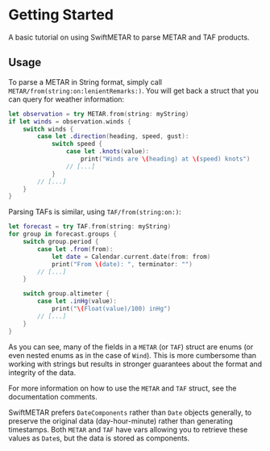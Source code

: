 # Getting Started

A basic tutorial on using SwiftMETAR to parse METAR and TAF products.

## Usage

To parse a METAR in String format, simply call
``METAR/from(string:on:lenientRemarks:)``. You will get back a struct that you
can query for weather information: 

``` swift
let observation = try METAR.from(string: myString)
if let winds = observation.winds {
    switch winds {
        case let .direction(heading, speed, gust):
            switch speed {
                case let .knots(value):
                    print("Winds are \(heading) at \(speed) knots")
                // [...]
            }
        // [...]
    }
}
```

Parsing TAFs is similar, using ``TAF/from(string:on:)``:

``` swift
let forecast = try TAF.from(string: myString)
for group in forecast.groups {
    switch group.period {
        case let .from(from):
            let date = Calendar.current.date(from: from)
            print("From \(date): ", terminator: "")
        // [...]
    }

    switch group.altimeter {
        case let .inHg(value):
            print("\(Float(value)/100) inHg")
        // [...]
    }
}
```

As you can see, many of the fields in a ``METAR`` (or ``TAF``) struct are enums
(or even nested enums as in the case of ``Wind``). This is more cumbersome than
working with strings but results in stronger guarantees about the format and
integrity of the data.

For more information on how to use the ``METAR`` and ``TAF`` struct, see the
documentation comments.

SwiftMETAR prefers `DateComponents` rather than `Date` objects generally, to
preserve the original data (day-hour-minute) rather than generating timestamps.
Both ``METAR`` and ``TAF`` have vars allowing you to retrieve these values as
`Date`s, but the data is stored as components.
